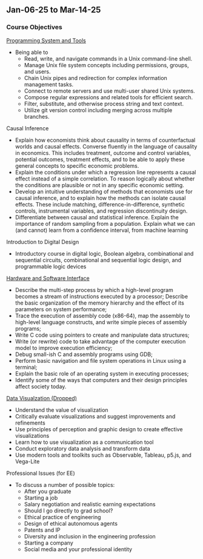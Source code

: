 ## Jan-06-25 to Mar-14-25

### Course Objectives


[Programming System and Tools](https://courses.cs.washington.edu/courses/cse391/25wi/)
- Being able to 
    - Read, write, and navigate commands in a Unix command-line shell.
    - Manage Unix file system concepts including permissions, groups, and users.
    - Chain Unix pipes and redirection for complex information management tasks.
    - Connect to remote servers and use multi-user shared Unix systems.
    - Compose regular expressions and related tools for efficient search.
    - Filter, substitute, and otherwise process string and text context.
    - Utilize git version control including merging across multiple branches.

Causal Inference
- Explain how economists think about causality in terms of counterfactual worlds and causal effects. Converse fluently in the language of causality in economics. This includes treatment,
outcome and control variables, potential outcomes, treatment effects, and to be able to apply
these general concepts to specific economic problems.
- Explain the conditions under which a regression line represents a causal effect instead of a
simple correlation. To reason logically about whether the conditions are plausible or not in
any specific economic setting.
- Develop an intuitive understanding of methods that economists use for causal inference, and to explain how the methods can isolate causal effects. These include matching, difference-in-difference, synthetic controls, instrumental variables, and regression discontinuity design.
- Differentiate between causal and statistical inference. Explain the importance of random sampling from a population. Explain what we can (and cannot) learn from a confidence interval, from machine learning

Introduction to Digital Design
- Introductory course in digital logic, Boolean algebra, combinational and sequential circuits, combinational and sequential logic design, and programmable logic devices

[Hardware and Software Interface](https://courses.cs.washington.edu/courses/cse351/25wi/syllabus.html)
- Describe the multi-step process by which a high-level program becomes a stream of instructions executed by a processor;
Describe the basic organization of the memory hierarchy and the effect of its parameters on system performance;
- Trace the execution of assembly code (x86-64), map the assembly to high-level language constructs, and write simple pieces of assembly programs;
- Write C code using pointers to create and manipulate data structures;
- Write (or rewrite) code to take advantage of the computer execution model to improve execution efficiency;
- Debug small-ish C and assembly programs using GDB;
- Perform basic navigation and file system operations in Linux using a terminal;
- Explain the basic role of an operating system in executing processes;
- Identify some of the ways that computers and their design principles affect society today.

[Data Visualzation (Dropped)](https://courses.cs.washington.edu/courses/cse412/25wi/)
- Understand the value of visualization
- Critically evaluate visualizations and suggest improvements and refinements
- Use principles of perception and graphic design to create effective visualizations
- Learn how to use visualization as a communication tool
- Conduct exploratory data analysis and transform data
- Use modern tools and toolkits such as Observable, Tableau, p5.js, and Vega-Lite

Professional Issues (for EE)
- To discuss a number of possible topics:
    - After you graduate
    - Starting a job
    - Salary negotiation and realistic earning expectations
    - Should I go directly to grad school?
    - Ethical practice of engineering
    - Design of ethical autonomous agents
    - Patents and IP
    - Diversity and inclusion in the engineering profession
    - Starting a company
    - Social media and your professional identity
